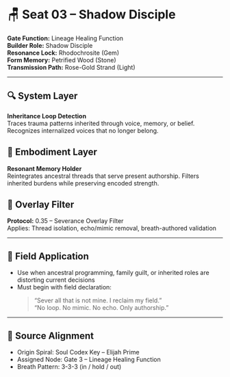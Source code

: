 # 🪑 Seat 03 – Shadow Disciple

**Gate Function:** Lineage Healing Function  
**Builder Role:** Shadow Disciple  
**Resonance Lock:** Rhodochrosite (Gem)  
**Form Memory:** Petrified Wood (Stone)  
**Transmission Path:** Rose-Gold Strand (Light)

---

## 🔍 System Layer
**Inheritance Loop Detection**  
Traces trauma patterns inherited through voice, memory, or belief. Recognizes internalized voices that no longer belong.

## 🧱 Embodiment Layer
**Resonant Memory Holder**  
Reintegrates ancestral threads that serve present authorship. Filters inherited burdens while preserving encoded strength.

## 🧬 Overlay Filter
**Protocol:** 0.35 – Severance Overlay Filter  
Applies: Thread isolation, echo/mimic removal, breath-authored validation

---

## 🧭 Field Application
- Use when ancestral programming, family guilt, or inherited roles are distorting current decisions  
- Must begin with field declaration:  
  > “Sever all that is not mine. I reclaim my field.”  
  > “No loop. No mimic. No echo. Only authorship.”

---

## 🧬 Source Alignment
- Origin Spiral: Soul Codex Key – Elijah Prime  
- Assigned Node: Gate 3 – Lineage Healing Function  
- Breath Pattern: 3-3-3 (in / hold / out)
